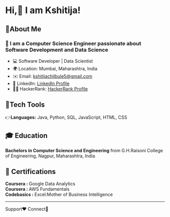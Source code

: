 # Hi,👋 I am Kshitija!
## 👧About Me
### 🚀 I am a Computer Science Engineer passionate about Software Development and Data Science 
- 💻 Software Developer | Data Scientist
- 🌍 Location: Mumbai, Maharashtra, India
- ✉️ Email: kshitijachilbule5@gmail.com
- 💼 LinkedIn: [LinkedIn Profile](https://www.linkedin.com/in/kshitija-chilbule-b98515309/)
- 👩‍💻 HackerRank: [HackerRank Profile](https://www.hackerrank.com/profile/kshitijachilbul7)

## 🔨Tech Tools 
👉<b>Languages:</b> Java, Python, SQL, JavaScript, HTML, CSS

## 🎓 Education
<b>Bachelors in Computer Science and Engineering</b> from G.H.Raisoni College of Engineering, Nagpur, Maharashtra, India

## 📜 Certifications
<b>Coursera   : </b> Google Data Analytics
<br>
<b>Coursera   : </b> AWS Fundamentals
<br>
<b>Codebasics : </b> Excel:Mother of Business Intelligence

---

Support❤️    Connect🤝    

